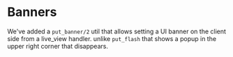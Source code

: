 # Banners
We've added a `put_banner/2` util that allows setting a UI banner on the client side from a live_view handler. unlike `put_flash` that shows a popup in the upper right corner that disappears.